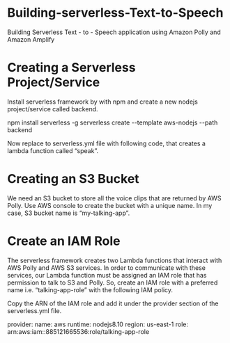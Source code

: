 # Building-serverless-Text-to-Speech
Building Serverless Text - to - Speech application using Amazon Polly and Amazon Amplify

# Creating a Serverless Project/Service
Install serverless framework by with npm and create a new nodejs project/service called backend.

npm install serverless -g 
serverless create --template aws-nodejs --path backend

Now replace to serverless.yml file with following code, that creates a lambda function called “speak”.

# Creating an S3 Bucket
We need an S3 bucket to store all the voice clips that are returned by AWS Polly. Use AWS console to create
the bucket with a unique name. In my case, S3 bucket name is “my-talking-app”.

# Create an IAM Role
The serverless framework creates two Lambda functions that interact with AWS Polly and AWS S3 services.
In order to communicate with these services, our Lambda function must be assigned an IAM role that has permission 
to talk to S3 and Polly. So, create an IAM role with a preferred name i.e. “talking-app-role” with the
following IAM policy.

Copy the ARN of the IAM role and add it under the provider section of the serverless.yml file.

provider:
  name: aws
  runtime: nodejs8.10
  region: us-east-1 
  role: arn:aws:iam::885121665536:role/talking-app-role






